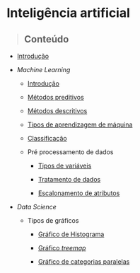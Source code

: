 # Inteligência artificial

> ## **Conteúdo**

- [Introdução](./introduction.md)

- _Machine Learning_

    - [Introdução](./machine-learning/introduction.md)

    - [Métodos preditivos](./machine-learning/preditive_methods.md)

    - [Métodos descritivos](./machine-learning/descritive_methods.md)

    - [Tipos de aprendizagem de máquina](./machine-learning/type-of-machine-learning.md)

    - [Classificação](./machine-learning/classifications.md)

    - Pré processamento de dados

        - [Tipos de variáveis](./machine-learning/data-pre-processing/variable-types.md)

        - [Tratamento de dados](./machine-learning/data-pre-processing/data-treatment.md)

        - [Escalonamento de atributos](./machine-learning/data-pre-processing/attribute-scaling.md)

- _Data Science_

    - Tipos de gráficos

        - [Gráfico de Histograma](./data-science/grafic-types/histograms.md)

        - [Gráfico _treemap_](./data-science/grafic-types/treemap.md)

        - [Gráfico de categorias paralelas](./data-science/grafic-types/parallel_categories.md)
